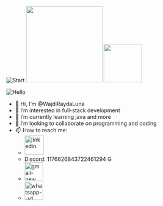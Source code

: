 ![Start](https://media4.giphy.com/media/v1.Y2lkPTc5MGI3NjExajJkbmdvMW85OXMza2E5Ym84bmo5NGF2ZGV2ZWtrd2Z1ZmVkM3MydyZlcD12MV9pbnRlcm5hbF9naWZfYnlfaWQmY3Q9Zw/QfXKe522OEagWgTVpf/giphy.gif) 
<img src="[https://openclipart.org/image/2400px/svg_to_png/28580/kablam-Number-Animals-1.png](https://media4.giphy.com/media/v1.Y2lkPTc5MGI3NjExajJkbmdvMW85OXMza2E5Ym84bmo5NGF2ZGV2ZWtrd2Z1ZmVkM3MydyZlcD12MV9pbnRlcm5hbF9naWZfYnlfaWQmY3Q9Zw/QfXKe522OEagWgTVpf/giphy.gif)" width="200"/> <img src="[https://openclipart.org/download/71101/two.svg](https://miro.medium.com/v2/resize:fit:1358/1*X7Q84nkQN1DiFXC-rQLt9g.gif)" width="100"/>

![Hello](https://miro.medium.com/v2/resize:fit:1358/1*X7Q84nkQN1DiFXC-rQLt9g.gif)
- 👋 Hi, I’m @WajdiRaydaLuna
- 👀 I’m interested in full-stack development
- 🌱 I’m currently learning java and more
- 💞️ I’m looking to collaborate on programming and coding
- 📫 How to reach me:
  * [<img width="50" height="50" src="https://img.icons8.com/bubbles/50/linkedin.png" alt="linkedin"/>](https://www.linkedin.com/in/wajdi-jerbi-a9405011b/)
  * Discord: 1176626843722461294 G
  * [<img width="48" height="48" src="https://img.icons8.com/fluency/48/gmail-new.png" alt="gmail-new"/>](wajdi88jerbi@gmail.com)
  * [<img width="48" height="48" src="https://img.icons8.com/color/48/whatsapp--v1.png" alt="whatsapp--v1"/>](https://wa.me/<+351920134791>)

<!---
WajdiRaydaLuna/WajdiRaydaLuna is a ✨ special ✨ repository because its `README.md` (this file) appears on your GitHub profile.
You can click the Preview link to take a look at your changes.
--->
